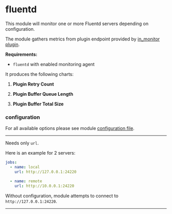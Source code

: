 # fluentd

This module will monitor one or more Fluentd servers depending on configuration.

The module gathers metrics from plugin endpoint provided by [in_monitor plugin](https://docs.fluentd.org/v1.0/articles/monitoring-rest-api).

**Requirements:**
 * `fluentd` with enabled monitoring agent

It produces the following charts:

1. **Plugin Retry Count**

2. **Plugin Buffer Queue Length**

3. **Plugin Buffer Total Size**

### configuration

For all available options please see module [configuration file](https://github.com/netdata/go.d.plugin/blob/master/config/go.d/fluentd.conf).
___

Needs only `url`.

Here is an example for 2 servers:

```yaml
jobs:
  - name: local
    url: http://127.0.0.1:24220

  - name: remote
    url: http://10.0.0.1:24220
```

Without configuration, module attempts to connect to `http://127.0.0.1:24220`.

---
